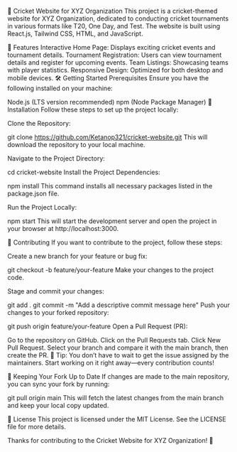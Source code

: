 🏏 Cricket Website for XYZ Organization
This project is a cricket-themed website for XYZ Organization, dedicated to conducting cricket tournaments in various formats like T20, One Day, and Test. The website is built using React.js, Tailwind CSS, HTML, and JavaScript.

🌟 Features
Interactive Home Page: Displays exciting cricket events and tournament details.
Tournament Registration: Users can view tournament details and register for upcoming events.
Team Listings: Showcasing teams with player statistics.
Responsive Design: Optimized for both desktop and mobile devices.
🛠️ Getting Started
Prerequisites
Ensure you have the following installed on your machine:

Node.js (LTS version recommended)
npm (Node Package Manager)
🚀 Installation
Follow these steps to set up the project locally:

Clone the Repository:


git clone https://github.com/Ketanop321/cricket-website.git
This will download the repository to your local machine.

Navigate to the Project Directory:


cd cricket-website
Install the Project Dependencies:


npm install
This command installs all necessary packages listed in the package.json file.

Run the Project Locally:


npm start
This will start the development server and open the project in your browser at http://localhost:3000.

👥 Contributing
If you want to contribute to the project, follow these steps:

Create a new branch for your feature or bug fix:


git checkout -b feature/your-feature
Make your changes to the project code.

Stage and commit your changes:


git add .
git commit -m "Add a descriptive commit message here"
Push your changes to your forked repository:


git push origin feature/your-feature
Open a Pull Request (PR):

Go to the repository on GitHub.
Click on the Pull Requests tab.
Click New Pull Request.
Select your branch and compare it with the main branch, then create the PR.
📢 Tip: You don’t have to wait to get the issue assigned by the maintainers. Start working on it right away—every contribution counts!

🔄 Keeping Your Fork Up to Date
If changes are made to the main repository, you can sync your fork by running:

git pull origin main
This will fetch the latest changes from the main branch and keep your local copy updated.

📝 License
This project is licensed under the MIT License. See the LICENSE file for more details.

Thanks for contributing to the Cricket Website for XYZ Organization! 🎉

